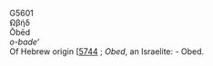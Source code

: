 G5601  
̓Ωβήδ  
Ōbēd  
*o-bade‘*  
Of Hebrew origin \[[5744](h5744) ; *Obed*, an Israelite: - Obed.  
